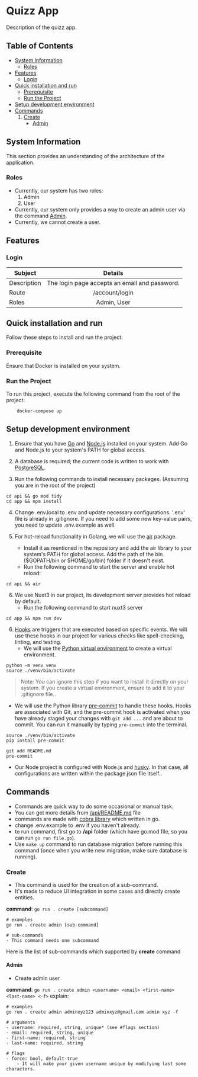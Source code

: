 # Quizz App

Description of the quizz app.

## Table of Contents

- [System Information](#system-information)
    - [Roles](#roles)
- [Features](#features)
    - [Login](#login)
- [Quick installation and run](#installation)
    - [Prerequisite](#prerequisite)
    - [Run the Project](#run-the-project)
- [Setup development environment](#setup-development-environment)
- [Commands](#commands)
    1. [Create](#create)
        - [Admin](#admin)

## System Information

This section provides an understanding of the architecture of the application.

### Roles

- Currently, our system has two roles:
    1. Admin
    2. User
- Currently, our system only provides a way to create an admin user via the command [Admin](#admin).
- Currently, we cannot create a user.

## Features

### Login

| Subject | Details |
| ------------- |:-------------:|
| Description | The login page accepts an email and password. |
| Route | /account/login |
| Roles | Admin, User |


## Quick installation and run

Follow these steps to install and run the project:

### Prerequisite

Ensure that Docker is installed on your system.

### Run the Project

To run this project, execute the following command from the root of the project:


```
    docker-compose up
```

## Setup development environment

1. Ensure that you have [Go](https://go.dev/) and [Node.js](https://nodejs.org/en) installed on your system. Add Go and Node.js to your system's PATH for global access.

2. A database is required; the current code is written to work with [PostgreSQL](https://www.postgresql.org/).

3. Run the following commands to install necessary packages. (Assuming you are in the root of the project)

~~~
cd api && go mod tidy
cd app && npm install
~~~

4. Change .env.local to .env and update necessary configurations. '.env' file is already in .gitignore. If you need to add some new key-value pairs, you need to update .env.example as well.

5. For hot-reload functionality in Golang, we will use the [air](https://github.com/cosmtrek/air) package.
   - Install it as mentioned in the repository and add the air library to your system's PATH for global access. Add the path of the bin ($GOPATH/bin or $HOME/go/bin) folder if it doesn't exist.
   - Run the following command to start the server and enable hot reload:

~~~
cd api && air
~~~

6. We use Nuxt3 in our project, its development server provides hot reload by default.
    - Run the following command to start nuxt3 server

~~~
cd app && npm run dev
~~~

6. [Hooks](https://git-scm.com/book/en/v2/Customizing-Git-Git-Hooks) are triggers that are executed based on specific events. We will use these hooks in our project for various checks like spell-checking, linting, and testing.
   - We will use the [Python virtual environment](https://docs.python.org/3/library/venv.html) to create a virtual environment.

~~~
python -m venv venv
source ./venv/bin/activate
~~~
   > Note: You can ignore this step if you want to install it directly on your system. If you create a virtual environment, ensure to add it to your .gitignore file..

   - We will use the Python library [pre-commit](https://pre-commit.com/) to handle these hooks. Hooks are associated with Git, and the pre-commit hook is activated when you have already staged your changes with `git add ...` and are about to commit. You can run it manually by typing `pre-commit` into the terminal.

~~~
source ./venv/bin/activate
pip install pre-commit

git add README.md
pre-commit
~~~

   - Our Node project is configured with Node.js and [husky](https://typicode.github.io/husky/get-started.html). In that case, all configurations are written within the package.json file itself..


## Commands

- Commands are quick way to do some occasional or manual task.
- You can get more details from [/api/README.md](https://github.com/Improwised/quizz-app/blob/develop/api/README.md) file
- commands are made with [cobra library](https://pkg.go.dev/github.com/spf13/cobra) which written in go.
- change .env.example to .env if you haven't already.
- to run command, first go to **/api** folder (which have go.mod file, so you can run `go run file.go`).
- Use `make up` command to run database migration before running this command (once when you write new migration, make sure database is running).

### Create

- This command is used for the creation of a sub-command.
- It's made to reduce UI integration in some cases and directly create entities.


**command**: `go run . create [subcommand]`
```
# examples
go run . create admin [sub-command]

# sub-commands
- This command needs one subcommand
```

Here is the list of sub-commands which supported by **create** command

#### Admin
- Create admin user

**command**: `go run . create admin <username> <email> <first-name> <last-name> <-f>`
explain:
```
# examples
go run . create admin adminxyz123 adminxyz@gmail.com admin xyz -f

# arguments
- username: required, string, unique* (see #flags section)
- email: required, string, unique
- first-name: required, string
- last-name: required, string

# flags
- force: bool, default-true
    - It will make your given username unique by modifying last some characters.
```
